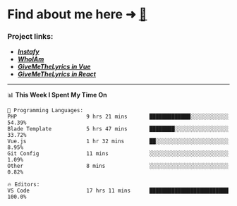 # Find about me here ➜ [🧑](https://pauabella.dev)

### Project links:
- ***[Instafy](https://instafy.me)***
- ***[WhoIAm](https://pauabella.dev)***
- ***[GiveMeTheLyrics in Vue](https://lyrics.pauabella.dev)***
- ***[GiveMeTheLyrics in React](https://pauabella.dev/GiveMeTheLyrics)***

---
<!--START_SECTION:waka-->
📊 **This Week I Spent My Time On** 

```text
💬 Programming Languages: 
PHP                      9 hrs 21 mins       █████████████░░░░░░░░░░░░   54.39% 
Blade Template           5 hrs 47 mins       ████████░░░░░░░░░░░░░░░░░   33.72% 
Vue.js                   1 hr 32 mins        ██░░░░░░░░░░░░░░░░░░░░░░░   8.95% 
Git Config               11 mins             ░░░░░░░░░░░░░░░░░░░░░░░░░   1.09% 
Other                    8 mins              ░░░░░░░░░░░░░░░░░░░░░░░░░   0.82%

🔥 Editors: 
VS Code                  17 hrs 11 mins      █████████████████████████   100.0%

```


<!--END_SECTION:waka-->
